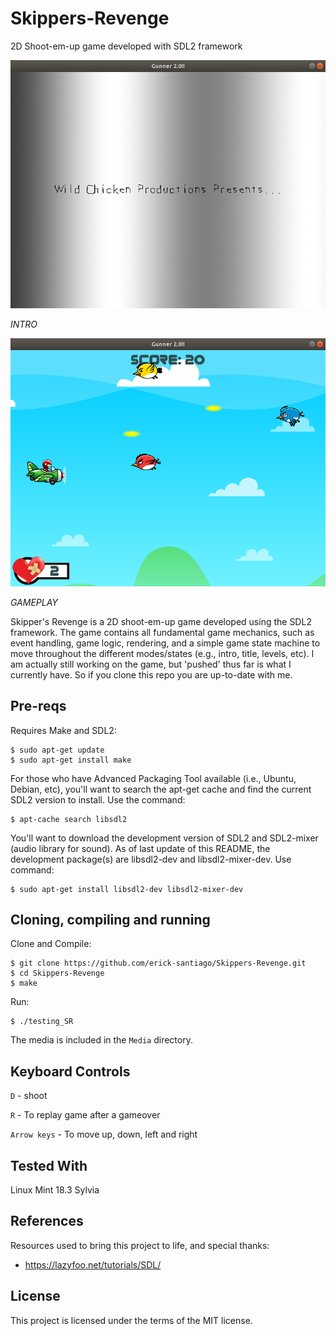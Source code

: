 # Skippers-Revenge
2D Shoot-em-up game developed with SDL2 framework

![INTRO](Media/WildChickenProductions.png "INTRO")

*INTRO*


![GAMEPLAY](Media/SkippersRevenge_gamePlay.png "GAMEPLAY")

*GAMEPLAY*

Skipper's Revenge is a 2D shoot-em-up game developed using the SDL2 framework. The game contains all fundamental game mechanics, such as event handling, game logic, rendering, and a simple game state machine to move throughout the different modes/states (e.g., intro, title, levels, etc). I am actually still working on the game, but 'pushed' thus far is what I currently have.  So if you clone this repo you are up-to-date with me.

## Pre-reqs

Requires Make and SDL2:
```
$ sudo apt-get update
$ sudo apt-get install make
```

For those who have Advanced Packaging Tool available (i.e., Ubuntu, Debian, etc), you'll want to search the apt-get cache and find the current SDL2 version to install.  Use the command:
```
$ apt-cache search libsdl2
```
You'll want to download the development version of SDL2 and SDL2-mixer (audio library for sound). As of last update of this README, the development package(s) are libsdl2-dev and libsdl2-mixer-dev.  Use command:
```
$ sudo apt-get install libsdl2-dev libsdl2-mixer-dev
```

## Cloning, compiling and running

Clone and Compile:
```
$ git clone https://github.com/erick-santiago/Skippers-Revenge.git
$ cd Skippers-Revenge
$ make
```

Run:
```
$ ./testing_SR
```
The media is included in the `Media` directory.

## Keyboard Controls

`D` - shoot

`R` - To replay game after a gameover

`Arrow keys` - To move up, down, left and right

## Tested With
Linux Mint 18.3 Sylvia

## References
Resources used to bring this project to life, and special thanks:

- https://lazyfoo.net/tutorials/SDL/

## License
This project is licensed under the terms of the MIT license.
